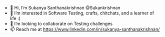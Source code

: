 - 👋 Hi, I’m Sukanya Santhanakrishnan @Sukankrishnan
- 👀 I’m interested in Software Testing, crafts, chitchats, and a learner of life :)
- 💞️ I’m looking to collaborate on Testing challenges
- 📫 Reach me at https://www.linkedin.com/in/sukanya-santhanakrishnan/

<!---
Sukankrishnan/Sukankrishnan is a ✨ special ✨ repository because its `README.md` (this file) appears on your GitHub profile.
You can click the Preview link to take a look at your changes.
--->

